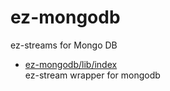 # ez-mongodb

ez-streams for Mongo DB

* [ez-mongodb/lib/index](lib/index.md)  
   ez-stream wrapper for mongodb
